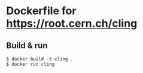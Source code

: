 # Dockerfile for https://root.cern.ch/cling

## Build & run

```
$ docker build -t cling .
$ docker run cling
```
